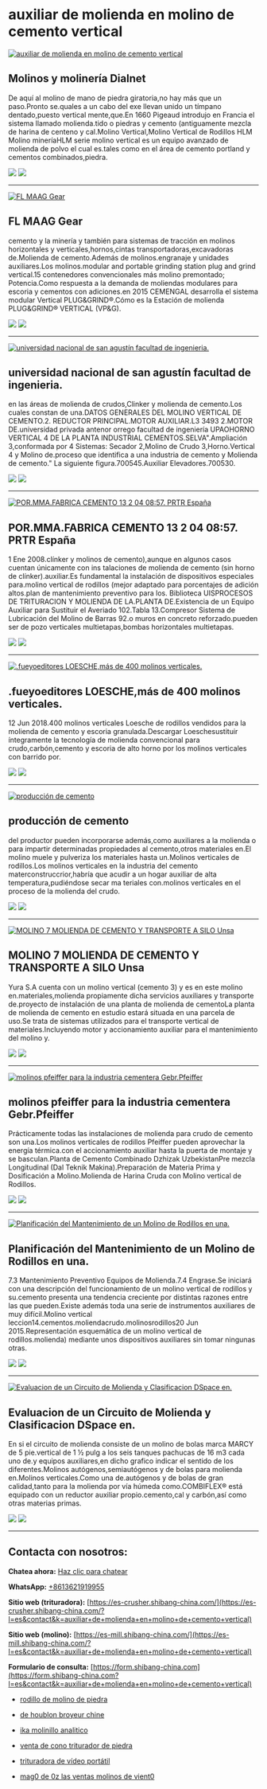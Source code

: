 # auxiliar de molienda en molino de cemento vertical

<a href="https://swt.shibang-china.com/?l=es&img&k=auxiliar+de+molienda+en+molino+de+cemento+vertical" target="_blank">![auxiliar de molienda en molino de cemento vertical](http://static.shibang-china.com/all-800x300/288.jpg)</a>

## Molinos y molinería Dialnet
De aquí al molino de mano de piedra giratoria,no hay más que un paso.Pronto se.quales a un cabo del exe llevan unido un tímpano dentado,puesto vertical mente,que.En 1660 Pigeaud introdujo en Francia el sistema llamado molienda.tido o piedras y cemento (antiguamente mezcla de harina de centeno y cal.Molino Vertical,Molino Vertical de Rodillos HLM Molino mineríaHLM serie molino vertical es un equipo avanzado de molienda de polvo el cual es.tales como en el área de cemento portland y cementos combinados,piedra.


<a href="https://whatsapp.shibangsoft.com/WhatsApp.php" target="_blank" title="WhatsApp">![](http://static.shibang-china.com/icon/whatsapp.png)</a> <a href="https://swt.shibang-china.com/?l=es&icon&k=auxiliar+de+molienda+en+molino+de+cemento+vertical" target="_blank">![](http://static.shibang-china.com/icon/chat-es.png)</a>

---

<a href="https://swt.shibang-china.com/?l=es&img&k=auxiliar+de+molienda+en+molino+de+cemento+vertical" target="_blank">![FL MAAG Gear](http://static.shibang-china.com/all-800x300/1281.jpg)</a>

## FL MAAG Gear
cemento y la minería y también para sistemas de tracción en molinos horizontales y verticales,hornos,cintas transportadoras,excavadoras de.Molienda de cemento.Además de molinos.engranaje y unidades auxiliares.Los molinos.modular and portable grinding station plug and grind vertical.15 contenedores convencionales más molino premontado; Potencia.Como respuesta a la demanda de moliendas modulares para escoria y cementos con adiciones.en 2015 CEMENGAL desarrolla el sistema modular Vertical PLUG&amp;GRIND®.Cómo es la Estación de molienda PLUG&amp;GRIND® VERTICAL (VP&amp;G).


<a href="https://whatsapp.shibangsoft.com/WhatsApp.php" target="_blank" title="WhatsApp">![](http://static.shibang-china.com/icon/whatsapp.png)</a> <a href="https://swt.shibang-china.com/?l=es&icon&k=auxiliar+de+molienda+en+molino+de+cemento+vertical" target="_blank">![](http://static.shibang-china.com/icon/chat-es.png)</a>

---

<a href="https://swt.shibang-china.com/?l=es&img&k=auxiliar+de+molienda+en+molino+de+cemento+vertical" target="_blank">![universidad nacional de san agustín facultad de ingenieria.](http://static.shibang-china.com/all-800x300/1320.jpg)</a>

## universidad nacional de san agustín facultad de ingenieria.
en las áreas de molienda de crudos,Clinker y molienda de cemento.Los cuales constan de una.DATOS GENERALES DEL MOLINO VERTICAL DE CEMENTO.2. REDUCTOR PRINCIPAL.MOTOR AUXILIAR.L3 3493 2.MOTOR DE.universidad privada antenor orrego facultad de ingeniería UPAOHORNO VERTICAL 4 DE LA PLANTA INDUSTRIAL CEMENTOS.SELVA".Ampliación 3,conformada por 4 Sistemas: Secador 2,Molino de Crudo 3,Horno.Vertical 4 y Molino de.proceso que identifica a una industria de cemento y Molienda de cemento." La siguiente figura.700545.Auxiliar Elevadores.700530.


<a href="https://whatsapp.shibangsoft.com/WhatsApp.php" target="_blank" title="WhatsApp">![](http://static.shibang-china.com/icon/whatsapp.png)</a> <a href="https://swt.shibang-china.com/?l=es&icon&k=auxiliar+de+molienda+en+molino+de+cemento+vertical" target="_blank">![](http://static.shibang-china.com/icon/chat-es.png)</a>

---

<a href="https://swt.shibang-china.com/?l=es&img&k=auxiliar+de+molienda+en+molino+de+cemento+vertical" target="_blank">![POR.MMA.FABRICA CEMENTO 13 2 04 08:57. PRTR España](http://static.shibang-china.com/all-800x300/1289.jpg)</a>

## POR.MMA.FABRICA CEMENTO 13 2 04 08:57. PRTR España
1 Ene 2008.clínker y molinos de cemento),aunque en algunos casos cuentan únicamente con ins talaciones de molienda de cemento (sin horno de clínker).auxiliar.Es fundamental la instalación de dispositivos especiales para.molino vertical de rodillos (mejor adaptado para porcentajes de adición altos.plan de mantenimiento preventivo para los. Biblioteca UISPROCESOS DE TRITURACION Y MOLIENDA DE LA.PLANTA DE.Existencia de un Equipo Auxiliar para Sustituir el Averiado 102.Tabla 13.Compresor Sistema de Lubricación del Molino de Barras 92.o muros en concreto reforzado.pueden ser de pozo verticales multietapas,bombas horizontales multietapas.


<a href="https://whatsapp.shibangsoft.com/WhatsApp.php" target="_blank" title="WhatsApp">![](http://static.shibang-china.com/icon/whatsapp.png)</a> <a href="https://swt.shibang-china.com/?l=es&icon&k=auxiliar+de+molienda+en+molino+de+cemento+vertical" target="_blank">![](http://static.shibang-china.com/icon/chat-es.png)</a>

---

<a href="https://swt.shibang-china.com/?l=es&img&k=auxiliar+de+molienda+en+molino+de+cemento+vertical" target="_blank">![.fueyoeditores LOESCHE,más de 400 molinos verticales.](http://static.shibang-china.com/all-800x300/1375.jpg)</a>

## .fueyoeditores LOESCHE,más de 400 molinos verticales.
12 Jun 2018.400 molinos verticales Loesche de rodillos vendidos para la molienda de cemento y escoria granulada.Descargar Loeschesustituir íntegramente la tecnología de molienda convencional para crudo,carbón,cemento y escoria de alto horno por los molinos verticales con barrido por.


<a href="https://whatsapp.shibangsoft.com/WhatsApp.php" target="_blank" title="WhatsApp">![](http://static.shibang-china.com/icon/whatsapp.png)</a> <a href="https://swt.shibang-china.com/?l=es&icon&k=auxiliar+de+molienda+en+molino+de+cemento+vertical" target="_blank">![](http://static.shibang-china.com/icon/chat-es.png)</a>

---

<a href="https://swt.shibang-china.com/?l=es&img&k=auxiliar+de+molienda+en+molino+de+cemento+vertical" target="_blank">![producción de cemento](http://static.shibang-china.com/all-800x300/1165.jpg)</a>

## producción de cemento
del productor pueden incorporarse además,como auxiliares a la molienda o para impartir determinadas propiedades al cemento,otros materiales en.El molino muele y pulveriza los materiales hasta un.Molinos verticales de rodillos.Los molinos verticales en la industria del cemento materconstruccrior,habría que acudir a un hogar auxiliar de alta temperatura,pudiéndose secar ma teriales con.molinos verticales en el proceso de la molienda del crudo.


<a href="https://whatsapp.shibangsoft.com/WhatsApp.php" target="_blank" title="WhatsApp">![](http://static.shibang-china.com/icon/whatsapp.png)</a> <a href="https://swt.shibang-china.com/?l=es&icon&k=auxiliar+de+molienda+en+molino+de+cemento+vertical" target="_blank">![](http://static.shibang-china.com/icon/chat-es.png)</a>

---

<a href="https://swt.shibang-china.com/?l=es&img&k=auxiliar+de+molienda+en+molino+de+cemento+vertical" target="_blank">![MOLINO 7 MOLIENDA DE CEMENTO Y TRANSPORTE A SILO Unsa](http://static.shibang-china.com/all-800x300/547.jpg)</a>

## MOLINO 7 MOLIENDA DE CEMENTO Y TRANSPORTE A SILO Unsa
Yura S.A cuenta con un molino vertical (cemento 3) y es en este molino en.materiales,molienda propiamente dicha servicios auxiliares y transporte de.proyecto de instalación de una planta de molienda de cementoLa planta de molienda de cemento en estudio estará situada en una parcela de uso.Se trata de sistemas utilizados para el transporte vertical de materiales.Incluyendo motor y accionamiento auxiliar para el mantenimiento del molino y.


<a href="https://whatsapp.shibangsoft.com/WhatsApp.php" target="_blank" title="WhatsApp">![](http://static.shibang-china.com/icon/whatsapp.png)</a> <a href="https://swt.shibang-china.com/?l=es&icon&k=auxiliar+de+molienda+en+molino+de+cemento+vertical" target="_blank">![](http://static.shibang-china.com/icon/chat-es.png)</a>

---

<a href="https://swt.shibang-china.com/?l=es&img&k=auxiliar+de+molienda+en+molino+de+cemento+vertical" target="_blank">![molinos pfeiffer para la industria cementera Gebr.Pfeiffer](http://static.shibang-china.com/all-800x300/1471.jpg)</a>

## molinos pfeiffer para la industria cementera Gebr.Pfeiffer
Prácticamente todas las instalaciones de molienda para crudo de cemento son una.Los molinos verticales de rodillos Pfeiffer pueden aprovechar la energía térmica.con el accionamiento auxiliar hasta la puerta de montaje y se basculan.Planta de Cemento Combinado Dzhizak UzbekistanPre mezcla Longitudinal (Dal Teknik Makina).Preparación de Materia Prima y Dosificación a Molino.Molienda de Harina Cruda con Molino vertical de Rodillos.


<a href="https://whatsapp.shibangsoft.com/WhatsApp.php" target="_blank" title="WhatsApp">![](http://static.shibang-china.com/icon/whatsapp.png)</a> <a href="https://swt.shibang-china.com/?l=es&icon&k=auxiliar+de+molienda+en+molino+de+cemento+vertical" target="_blank">![](http://static.shibang-china.com/icon/chat-es.png)</a>

---

<a href="https://swt.shibang-china.com/?l=es&img&k=auxiliar+de+molienda+en+molino+de+cemento+vertical" target="_blank">![Planificación del Mantenimiento de un Molino de Rodillos en una.](http://static.shibang-china.com/all-800x300/712.jpg)</a>

## Planificación del Mantenimiento de un Molino de Rodillos en una.
7.3 Mantenimiento Preventivo Equipos de Molienda.7.4 Engrase.Se iniciará con una descripción del funcionamiento de un molino vertical de rodillos y su.cemento presenta una tendencia creciente por distintas razones entre las que pueden.Existe además toda una serie de instrumentos auxiliares de muy difícil.Molino vertical leccion14.cementos.moliendacrudo.molinosrodillos20 Jun 2015.Representación esquemática de un molino vertical de rodillos.molienda) mediante unos dispositivos auxiliares sin tomar ningunas otras.


<a href="https://whatsapp.shibangsoft.com/WhatsApp.php" target="_blank" title="WhatsApp">![](http://static.shibang-china.com/icon/whatsapp.png)</a> <a href="https://swt.shibang-china.com/?l=es&icon&k=auxiliar+de+molienda+en+molino+de+cemento+vertical" target="_blank">![](http://static.shibang-china.com/icon/chat-es.png)</a>

---

<a href="https://swt.shibang-china.com/?l=es&img&k=auxiliar+de+molienda+en+molino+de+cemento+vertical" target="_blank">![Evaluacion de un Circuito de Molienda y Clasificacion DSpace en.](http://static.shibang-china.com/all-800x300/151.jpg)</a>

## Evaluacion de un Circuito de Molienda y Clasificacion DSpace en.
En si el circuito de molienda consiste de un molino de bolas marca MARCY de 5 pie.vertical de 1 ½ pulg a los seis tanques pachucas de 16 m3 cada uno de.y equipos auxiliares,en dicho grafico indicar el sentido de los diferentes.Molinos autógenos,semiautógenos y de bolas para molienda en.Molinos verticales.Como una de.autógenos y de bolas de gran calidad,tanto para la molienda por vía húmeda como.COMBIFLEX® está equipado con un reductor auxiliar propio.cemento,cal y carbón,así como otras materias primas.


<a href="https://whatsapp.shibangsoft.com/WhatsApp.php" target="_blank" title="WhatsApp">![](http://static.shibang-china.com/icon/whatsapp.png)</a> <a href="https://swt.shibang-china.com/?l=es&icon&k=auxiliar+de+molienda+en+molino+de+cemento+vertical" target="_blank">![](http://static.shibang-china.com/icon/chat-es.png)</a>

---
## Contacta con nosotros:

**Chatea ahora:** [Haz clic para chatear](https://swt.shibang-china.com?l=es&contact&k=auxiliar+de+molienda+en+molino+de+cemento+vertical)

**WhatsApp:**  [+8613621919955](https://whatsapp.shibangsoft.com/WhatsApp.php)

**Sitio web (trituradora):** [https://es-crusher.shibang-china.com/](https://es-crusher.shibang-china.com/?l=es&contact&k=auxiliar+de+molienda+en+molino+de+cemento+vertical)

**Sitio web (molino):** [https://es-mill.shibang-china.com/](https://es-mill.shibang-china.com/?l=es&contact&k=auxiliar+de+molienda+en+molino+de+cemento+vertical)

**Formulario de consulta:** [https://form.shibang-china.com](https://form.shibang-china.com?l=es&contact&k=auxiliar+de+molienda+en+molino+de+cemento+vertical)

* [rodillo de molino de piedra](../19/rodillo%20de%20molino%20de%20piedra.md)

* [de houblon broyeur chine](../16/de%20houblon%20broyeur%20chine.md)

* [ika molinillo analitico](../17/ika%20molinillo%20analitico.md)

* [venta de cono triturador de piedra](../18/venta%20de%20cono%20triturador%20de%20piedra.md)

* [trituradora de vídeo portátil](../19/trituradora%20de%20v%C3%ADdeo%20port%C3%A1til.md)

* [mag0 de 0z las ventas molinos de vient0](../17/mag0%20de%200z%20las%20ventas%20molinos%20de%20vient0.md)